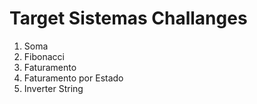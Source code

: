 # Target Sistemas Challanges

  1. Soma
  2. Fibonacci
  3. Faturamento
  4. Faturamento por Estado
  5. Inverter String
